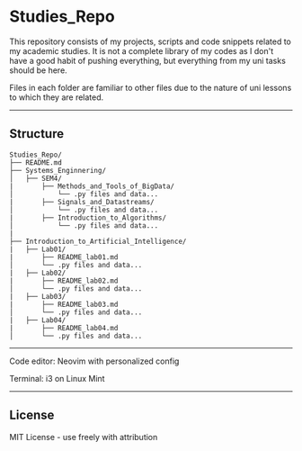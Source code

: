 # Studies_Repo

This repository consists of my projects, scripts and code snippets related to my academic studies.
It is not a complete library of my codes as I don't have a good habit of pushing everything, but everything from my uni tasks should be here. 

Files in each folder are familiar to other files due to the nature of uni lessons to which they are related.

---

## Structure

```
Studies_Repo/
├── README.md
├── Systems_Enginnering/
│   ├── SEM4/
|       ├── Methods_and_Tools_of_BigData/
│           └── .py files and data...
|       ├── Signals_and_Datastreams/
│           └── .py files and data...
|       ├── Introduction_to_Algorithms/
│           └── .py files and data...
|
├── Introduction_to_Artificial_Intelligence/
|   ├── Lab01/
|       ├── README_lab01.md
│       └── .py files and data...
|   ├── Lab02/
|       ├── README_lab02.md
│       └── .py files and data...
|   ├── Lab03/
|       ├── README_lab03.md
│       └── .py files and data...
|   ├── Lab04/
|       ├── README_lab04.md
│       └── .py files and data...

```



--- 

Code editor: Neovim with personalized config 

Terminal: i3 on Linux Mint

---

## License

MIT License - use freely with attribution
